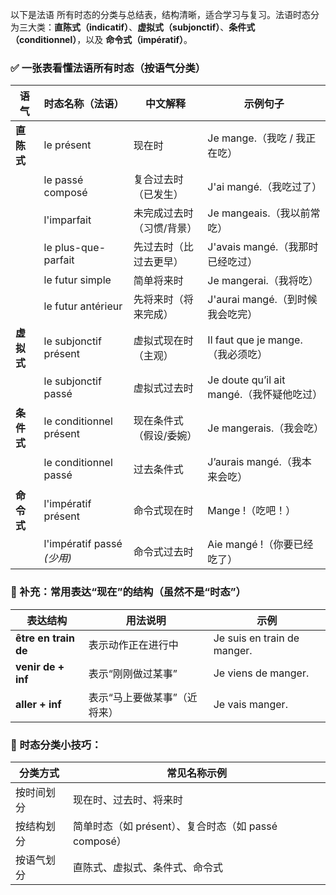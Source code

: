 以下是法语 所有时态的分类与总结表，结构清晰，适合学习与复习。法语时态分为三大类：**直陈式（indicatif）**、**虚拟式（subjonctif）**、**条件式（conditionnel）**，以及 **命令式（impératif）**。

### ✅ 一张表看懂法语所有时态（按语气分类）
| **语气**  | **时态名称（法语）**      | **中文解释**      | **示例句子**               |
| ------- | ------- | ------- | -------- |
| **直陈式** | le présent     | 现在时    | Je mange.（我吃 / 我正在吃）    |
|         | le passé composé         | 复合过去时（已发生）    | J'ai mangé.（我吃过了）  |
|         | l'imparfait    | 未完成过去时（习惯/背景） | Je mangeais.（我以前常吃）  |
|         | le plus-que-parfait      | 先过去时（比过去更早）   | J'avais mangé.（我那时已经吃过）    |
|         | le futur simple    | 简单将来时         | Je mangerai.（我将吃）                 |
|         | le futur antérieur       | 先将来时（将来完成）    | J'aurai mangé.（到时候我会吃完）           |
| **虚拟式** | le subjonctif présent    | 虚拟式现在时（主观）    | Il faut que je mange.（我必须吃）       |
|         | le subjonctif passé      | 虚拟式过去时        | Je doute qu’il ait mangé.（我怀疑他吃过） |
| **条件式** | le conditionnel présent  | 现在条件式（假设/委婉）  | Je mangerais.（我会吃）                |
|         | le conditionnel passé    | 过去条件式         | J’aurais mangé.（我本来会吃）            |
| **命令式** | l'impératif présent      | 命令式现在时        | Mange !（吃吧！）                      |
|         | l'impératif passé *(少用)* | 命令式过去时        | Aie mangé !（你要已经吃了）               |

### 🧠 补充：常用表达“现在”的结构（虽然不是“时态”）
| 表达结构      | 用法说明      | 示例      |
| ----------- | ---------- | ------ |
| **être en train de** | 表示动作正在进行中       | Je suis en train de manger. |
| **venir de + inf**   | 表示“刚刚做过某事”      | Je viens de manger.         |
| **aller + inf**      | 表示“马上要做某事”（近将来） | Je vais manger.     |

### 📝 时态分类小技巧：
| 分类方式  | 常见名称示例                                |
| ----- | ------------------------------------- |
| 按时间划分 | 现在时、过去时、将来时                           |
| 按结构划分 | 简单时态（如 présent）、复合时态（如 passé composé） |
| 按语气划分 | 直陈式、虚拟式、条件式、命令式                       |

